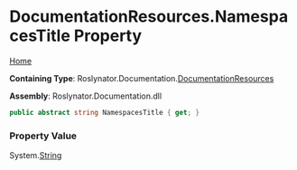 <a name="_top"></a>

# DocumentationResources\.NamespacesTitle Property

[Home](../../../../README.md#_top)

**Containing Type**: Roslynator\.Documentation\.[DocumentationResources](../README.md#_top)

**Assembly**: Roslynator\.Documentation\.dll

```csharp
public abstract string NamespacesTitle { get; }
```

### Property Value

System\.[String](https://docs.microsoft.com/en-us/dotnet/api/system.string)

